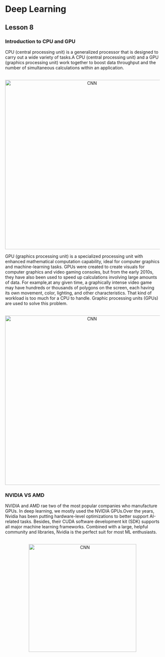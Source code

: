 # Deep Learning
## Lesson 8

<h3>Introduction to CPU and GPU</h3>

CPU (central processing unit) is a generalized processor that is designed to carry out a wide variety of tasks.A CPU (central processing unit) and a GPU (graphics processing unit) work together to boost data throughput and the number of simultaneous calculations
within an application. 

<p align="center">
  <br>
  <img src="https://user-images.githubusercontent.com/45029614/165884838-2e768e9d-9e98-481a-9a5c-d2f07d0900cb.PNG" width="550" title="CNN">
</p>

GPU (graphics processing unit) is a specialized processing unit with enhanced mathematical computation capability, ideal for computer graphics and machine-learning tasks.
GPUs were created to create visuals for computer graphics and 
video gaming consoles, but from the early 2010s, they have also been used to speed up calculations involving large amounts of data.
For example,at any given time, a graphically intense video game may have hundreds or thousands of polygons on the screen, each having its own movement, color, lighting, 
and other characteristics. That kind of workload is too much for a CPU to handle. Graphic processing units (GPUs) are used to solve this problem.

<p align="center">
  <br>
  <img src="https://user-images.githubusercontent.com/45029614/165884891-5273e8a7-daee-4bef-b47c-3b08d617110a.PNG" width="550" title="CNN">
</p>

<h3>NVIDIA VS AMD </h3>

NVIDIA and AMD rae two of the most popular companies who manufacture GPUs. In deep learning, we mostly used the NVIDIA GPUs.Over the years,
Nvidia has been putting hardware-level optimizations to better support AI-related tasks. Besides, their CUDA software development kit (SDK) 
supports all major machine learning frameworks. Combined with a large, helpful community and libraries, Nvidia is the perfect suit for most ML enthusiasts.

<p align="center">
  <br>
  <img src="https://user-images.githubusercontent.com/45029614/165885391-6748b48c-60a8-4b20-a9b6-3c4b506871bd.jpg" width="350" title="CNN">
</p>
